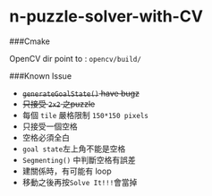 # n-puzzle-solver-with-CV

###Cmake

OpenCV dir point to : `opencv/build/`

###Known Issue
 * ~~`generateGoalState()` have bugz~~
 * ~~只接受 `2x2` 之puzzle~~
 * 每個 `tile` 嚴格限制 `150*150 pixels`
 * 只接受一個空格
 * 空格必須全白
 * `goal state`左上角不能是空格
 * `Segmenting()` 中判斷空格有誤差
 * 建關係時，有可能有 loop
 * 移動之後再按`Solve It!!!`會當掉
